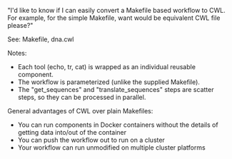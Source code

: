"I'd like to know if I can easily convert a Makefile based workflow to CWL. For
example, for the simple Makefile, want would be equivalent CWL file please?"

See: Makefile, dna.cwl

Notes:

* Each tool (echo, tr, cat) is wrapped as an individual reusable component.
* The workflow is parameterized (unlike the supplied Makefile).
* The "get_sequences" and "translate_sequences" steps are scatter steps, so they can be processed in parallel.

General advantages of CWL over plain Makefiles:

* You can run components in Docker containers without the details of getting data into/out of the container
* You can push the workflow out to run on a cluster
* Your workflow can run unmodified on multiple cluster platforms
